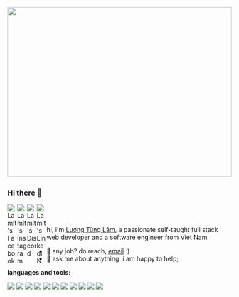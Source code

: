 [//]: # (<img src="./assets/svg/header-top.svg" align="center" alt="Luong Tung Lam">)
<a href="#">
    <img src="https://camo.githubusercontent.com/cae12fddd9d6982901d82580bdf321d81fb299141098ca1c2d4891870827bf17/68747470733a2f2f6d69726f2e6d656469756d2e636f6d2f6d61782f313336302f302a37513379765349765f7430696f4a2d5a2e676966" width="100%" height="380px">
</a>

### Hi there 👋

<a href="https://www.facebook.com/lamlt810/">
  <img align="left" alt="Lamlt's Facebook" width="22px" src="https://cdn1.iconfinder.com/data/icons/social-media-2285/512/Colored_Facebook3_svg-128.png" />
</a>
<a href="https://www.instagram.com/gnoulaw/">
  <img align="left" alt="Lamlt's Instagram" width="22px" src="https://cdn2.iconfinder.com/data/icons/social-media-2285/512/1_Instagram_colored_svg_1-128.png" />
</a>
<a href="https://discord.com/users/717742943028379698">
  <img align="left" alt="Lamlt's Discord" width="22px" src="https://cdn3.iconfinder.com/data/icons/social-network-flat-3/100/Discord-128.png" />
</a>
<a href="https://www.linkedin.com/">
  <img align="left" alt="Lamlt's LinkedIN" width="22px" src="https://cdn2.iconfinder.com/data/icons/social-media-2285/512/1_Linkedin_unofficial_colored_svg-128.png" />
</a>

<br>
<br>

hi, i'm [Lương Tùng Lâm](https://www.facebook.com/lamlt810), a passionate self-taught full stack web developer and a
software engineer from Viet Nam

- 💼 any job? do reach, [email](mailto:ltlam.bkap@gmail.com) :)
- 💬 ask me about anything, i am happy to help;

**languages and tools:**

<code><img height="20" src="https://cdn2.iconfinder.com/data/icons/designer-skills/128/code-programming-javascript-software-develop-command-language-128.png"></code>
<code><img height="20" src="https://cdn4.iconfinder.com/data/icons/logos-and-brands/512/21_Angular_logo_logos-128.png"></code>
<code><img height="20" src="https://cdn0.iconfinder.com/data/icons/logos-brands-in-colors/128/react_color-128.png"></code>
<code><img height="20" src="https://cdn2.iconfinder.com/data/icons/amazon-aws-stencils/100/SDKs_copy_nodeJS-128.png"></code>
<code><img height="20" src="https://cdn3.iconfinder.com/data/icons/remixicon-logos/24/flutter-fill-128.png"></code>
<code><img height="20" src="https://cdn4.iconfinder.com/data/icons/logos-and-brands/512/181_Java_logo_logos-128.png"></code>
<code><img height="20" src="https://cdn2.iconfinder.com/data/icons/boxicons-logos/24/bxl-spring-boot-256.png"></code>
<code><img height="20" src="https://cdn4.iconfinder.com/data/icons/logos-3/181/MySQL-128.png"></code>
<code><img height="20" src="https://cdn4.iconfinder.com/data/icons/flat-brand-logo-2/512/oracle-128.png"></code>
<code><img height="20" src="https://cdn4.iconfinder.com/data/icons/google-i-o-2016/512/google_firebase-2-128.png"></code>
<code><img height="20" src="https://cdn3.iconfinder.com/data/icons/social-media-2169/24/social_media_social_media_logo_git-128.png"></code>
